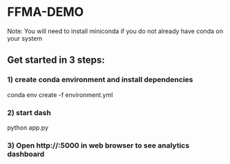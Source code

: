 # FFMA-DEMO

Note: You will need to install miniconda if you do not already have conda on your system

## Get started in 3 steps:

### 1) create conda environment and install dependencies
conda env create -f environment.yml

### 2) start dash
python app.py
 
### 3) Open http://<SERVER-IP>:5000 in web browser to see analytics dashboard
 
